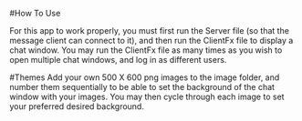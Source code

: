 #How To Use

For this app to work properly, you must first run the Server file (so that the message client can connect to it), and then run the ClientFx file to display a chat window.
You may run the ClientFx file as many times as you wish to open multiple chat windows, and log in as different users.

#Themes
Add your own 500 X 600 png images to the image folder, and number them sequentially to be able to set the background of the chat window with your images. You may then cycle through each image to set your preferred desired background.
